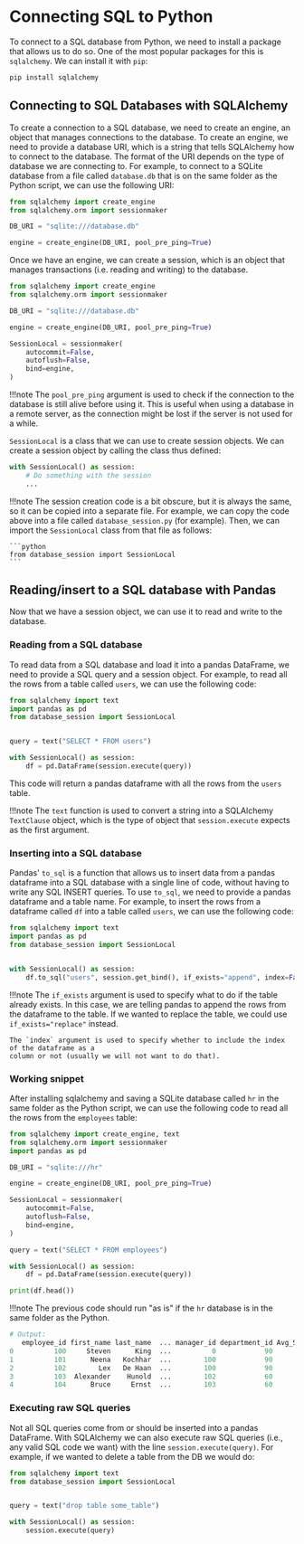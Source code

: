 # Connecting SQL to Python

To connect to a SQL database from Python, we need to install a package that allows us to do so. 
One of the most popular packages for this is `sqlalchemy`. We can install it with `pip`:

```bash
pip install sqlalchemy
```

## Connecting to SQL Databases with SQLAlchemy

To create a connection to a SQL database, we need to create an engine, an object that 
manages connections to the database. To create an engine, we need to provide a database URI, which
is a string that tells SQLAlchemy how to connect to the database. The format of the URI depends on
the type of database we are connecting to. For example, to connect to a SQLite database from a file
called `database.db` that is on the same folder as the Python script, we can use the following URI:

```python
from sqlalchemy import create_engine
from sqlalchemy.orm import sessionmaker

DB_URI = "sqlite:///database.db"

engine = create_engine(DB_URI, pool_pre_ping=True)
```

Once we have an engine, we can create a session, which is
an object that manages transactions (i.e. reading and writing) to the database.

```python
from sqlalchemy import create_engine
from sqlalchemy.orm import sessionmaker

DB_URI = "sqlite:///database.db"

engine = create_engine(DB_URI, pool_pre_ping=True)

SessionLocal = sessionmaker(
    autocommit=False,
    autoflush=False,
    bind=engine,
)
```

!!!note
    The `pool_pre_ping` argument is used to check if the connection to the database is still alive
    before using it. This is useful when using a database in a remote server, as the connection
    might be lost if the server is not used for a while.

`SessionLocal` is a class that we can use to create session objects. We can create a session object
by calling the class thus defined:

```python
with SessionLocal() as session:
    # Do something with the session
    ...
```

!!!note
    The session creation code is a bit obscure, but it is always the same, so it can be copied
    into a separate file. For example, we can copy the code above into a file 
    called `database_session.py` (for example). Then, we can import the `SessionLocal` class 
    from that file as follows:

    ```python
    from database_session import SessionLocal
    ```    

## Reading/insert to a SQL database with Pandas

Now that we have a session object, we can use it to read and write to the database.

### Reading from a SQL database

To read data from a SQL database and load it into a pandas DataFrame, we need to provide a SQL query and 
a session object. For example, to read all the rows from a table called `users`, we can use the following code:

```python
from sqlalchemy import text
import pandas as pd
from database_session import SessionLocal


query = text("SELECT * FROM users")

with SessionLocal() as session:
    df = pd.DataFrame(session.execute(query))
```

This code will return a pandas dataframe with all the rows from the `users` table. 

!!!note
    The `text` function is used to convert a string into a SQLAlchemy `TextClause` object, which
    is the type of object that `session.execute` expects as the first argument.


### Inserting into a SQL database

Pandas' `to_sql` is a function that allows us to insert data from a pandas dataframe
into a SQL database with a single line of code, without having to write any SQL INSERT queries.
To use `to_sql`, we need to provide a pandas dataframe and a table name. For example, to insert
the rows from a dataframe called `df` into a table called `users`, we can use the following code:

```python
from sqlalchemy import text
import pandas as pd
from database_session import SessionLocal


with SessionLocal() as session:
    df.to_sql("users", session.get_bind(), if_exists="append", index=False)
```

!!!note
    The `if_exists` argument is used to specify what to do if the table already exists. In this
    case, we are telling pandas to append the rows from the dataframe to the table. If we wanted
    to replace the table, we could use `if_exists="replace"` instead.

    The `index` argument is used to specify whether to include the index of the dataframe as a 
    column or not (usually we will not want to do that).

### Working snippet

After installing sqlalchemy and saving a SQLite database called `hr` in the same folder as the
Python script, we can use the following code to read all the rows from the `employees` table:

```python
from sqlalchemy import create_engine, text
from sqlalchemy.orm import sessionmaker
import pandas as pd

DB_URI = "sqlite:///hr"

engine = create_engine(DB_URI, pool_pre_ping=True)

SessionLocal = sessionmaker(
    autocommit=False,
    autoflush=False,
    bind=engine,
)

query = text("SELECT * FROM employees")

with SessionLocal() as session:
    df = pd.DataFrame(session.execute(query))

print(df.head())
```

!!!note
    The previous code should run "as is" if the `hr` database is in the same folder as the Python.

```python
# Output:
   employee_id first_name last_name  ... manager_id department_id Avg_Salary
0          100     Steven      King  ...          0            90       None
1          101      Neena   Kochhar  ...        100            90       None
2          102        Lex   De Haan  ...        100            90       None
3          103  Alexander    Hunold  ...        102            60       None
4          104      Bruce     Ernst  ...        103            60       None
```

### Executing raw SQL queries

Not all SQL queries come from or should be inserted into a pandas DataFrame. With SQLAlchemy we can also execute 
raw SQL queries (i.e., any valid SQL code we want) with the line `session.execute(query)`. For
example, if we wanted to delete a table from the DB we would do:

```python
from sqlalchemy import text
from database_session import SessionLocal


query = text("drop table some_table")

with SessionLocal() as session:
    session.execute(query)
```